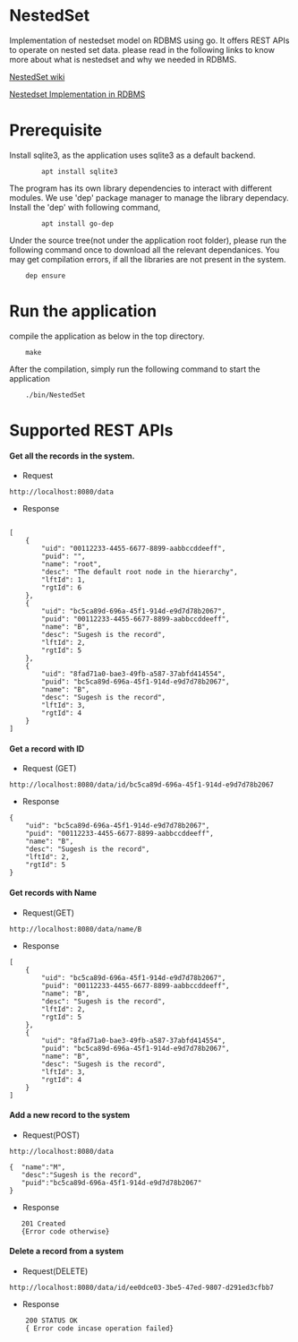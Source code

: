 # NestedSet
Implementation of nestedset model on RDBMS using go. It offers REST APIs to
operate on nested set data. please read in the following links to know more
about what is nestedset and why we needed in RDBMS.

[NestedSet wiki](https://en.wikipedia.org/wiki/Nested_set_model)

[Nestedset Implementation in RDBMS](http://mikehillyer.com/articles/managing-hierarchical-data-in-mysql/)

# Prerequisite
Install sqlite3, as the application uses sqlite3 as a default backend.

```
        apt install sqlite3
```

The program has its own library dependencies to interact with different modules.
We use 'dep' package manager to manage the library dependacy. Install the 'dep'
with following command,

```
        apt install go-dep
```

Under the source tree(not under the application root folder), please run the
following command once to download all the relevant dependanices. You may get
compilation errors, if all the libraries are not present in the system.

```
    dep ensure
```

# Run the application
compile the application as below in the top directory.

```
    make
```

After the compilation, simply run the following command to start the application

```
    ./bin/NestedSet
```

# Supported REST APIs

#### Get all the records in the system.

* Request

```
http://localhost:8080/data
```

* Response

```

[
    {
        "uid": "00112233-4455-6677-8899-aabbccddeeff",
        "puid": "",
        "name": "root",
        "desc": "The default root node in the hierarchy",
        "lftId": 1,
        "rgtId": 6
    },
    {
        "uid": "bc5ca89d-696a-45f1-914d-e9d7d78b2067",
        "puid": "00112233-4455-6677-8899-aabbccddeeff",
        "name": "B",
        "desc": "Sugesh is the record",
        "lftId": 2,
        "rgtId": 5
    },
    {
        "uid": "8fad71a0-bae3-49fb-a587-37abfd414554",
        "puid": "bc5ca89d-696a-45f1-914d-e9d7d78b2067",
        "name": "B",
        "desc": "Sugesh is the record",
        "lftId": 3,
        "rgtId": 4
    }
]    
```

#### Get a record with ID

* Request (GET)

```
http://localhost:8080/data/id/bc5ca89d-696a-45f1-914d-e9d7d78b2067
```

* Response

```
{
    "uid": "bc5ca89d-696a-45f1-914d-e9d7d78b2067",
    "puid": "00112233-4455-6677-8899-aabbccddeeff",
    "name": "B",
    "desc": "Sugesh is the record",
    "lftId": 2,
    "rgtId": 5
}
```

#### Get records with Name

* Request(GET)

```
http://localhost:8080/data/name/B
```

* Response

```
[
    {
        "uid": "bc5ca89d-696a-45f1-914d-e9d7d78b2067",
        "puid": "00112233-4455-6677-8899-aabbccddeeff",
        "name": "B",
        "desc": "Sugesh is the record",
        "lftId": 2,
        "rgtId": 5
    },
    {
        "uid": "8fad71a0-bae3-49fb-a587-37abfd414554",
        "puid": "bc5ca89d-696a-45f1-914d-e9d7d78b2067",
        "name": "B",
        "desc": "Sugesh is the record",
        "lftId": 3,
        "rgtId": 4
    }
]
```

#### Add a new record to the system

* Request(POST)
 
 ```
 http://localhost:8080/data
 
 {  "name":"M",
    "desc":"Sugesh is the record",
    "puid":"bc5ca89d-696a-45f1-914d-e9d7d78b2067"
}
 ```
 
 * Response
 
 ```
    201 Created 
    {Error code otherwise}
```

#### Delete a record from a system

* Request(DELETE)

```
http://localhost:8080/data/id/ee0dce03-3be5-47ed-9807-d291ed3cfbb7
```

* Response

```
    200 STATUS OK
    { Error code incase operation failed}
```